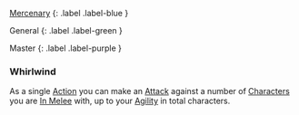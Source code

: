 
[Mercenary](Game/Mercenary)
{: .label .label-blue }

General
{: .label .label-green }

Master
{: .label .label-purple }
### Whirlwind

As a single [Action](Game/Core/Terminology#Action) you can make an [Attack](Game/Core/Terminology#Attack) against a number of [Characters](Core/Terminology#Character) you are [In Melee](Core/Effects#In%20Melee) with, up to your [Agility](Core/Agility) in total characters.